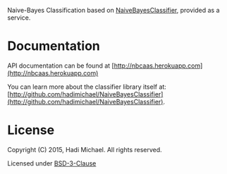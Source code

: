 Naive-Bayes Classification based on [NaiveBayesClassifier](http://github.com/hadimichael/NaiveBayesClassifier), provided as a service.

# Documentation

API documentation can be found at [http://nbcaas.herokuapp.com](http://nbcaas.herokuapp.com)

You can learn more about the classifier library itself at: [http://github.com/hadimichael/NaiveBayesClassifier](http://github.com/hadimichael/NaiveBayesClassifier).

# License

Copyright (C) 2015, Hadi Michael. All rights reserved.

Licensed under [BSD-3-Clause](LICENSE)
